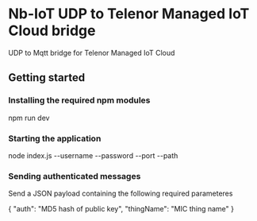 # Nb-IoT UDP to Telenor Managed IoT Cloud bridge

UDP to Mqtt bridge for Telenor Managed IoT Cloud

## Getting started

### Installing the required npm modules

npm run dev

### Starting the application

node index.js --username <mic username> --password <mic password> --port <udp port> --path <path to cert folder>
  
### Sending authenticated messages

Send a JSON payload containing the following required parameteres

{
  "auth": "MD5 hash of public key",
  "thingName": "MIC thing name"
}
